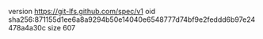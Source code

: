 version https://git-lfs.github.com/spec/v1
oid sha256:871155d1ee6a8a9294b50e14040e6548777d74bf9e2feddd6b97e24478a4a30c
size 607
